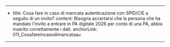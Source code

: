 ---
  - title: Cosa fare in caso di mancata autenticazione con SPID/CIE a seguito di un invito?
    content: Bisogna accertarsi che la persona che ha mandato l'invito a entrare in PA digitale 2026 per conto di una PA, abbia inserito correttamente i dati.
    anchorLink: 011_Cosafareincasodimancataau
---